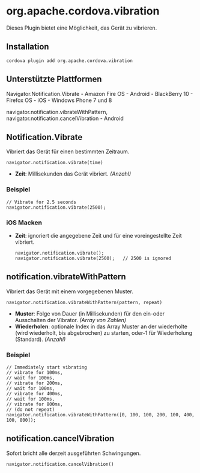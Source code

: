 <!---
    Licensed to the Apache Software Foundation (ASF) under one
    or more contributor license agreements.  See the NOTICE file
    distributed with this work for additional information
    regarding copyright ownership.  The ASF licenses this file
    to you under the Apache License, Version 2.0 (the
    "License"); you may not use this file except in compliance
    with the License.  You may obtain a copy of the License at

      http://www.apache.org/licenses/LICENSE-2.0

    Unless required by applicable law or agreed to in writing,
    software distributed under the License is distributed on an
    "AS IS" BASIS, WITHOUT WARRANTIES OR CONDITIONS OF ANY
    KIND, either express or implied.  See the License for the
    specific language governing permissions and limitations
    under the License.
-->

# org.apache.cordova.vibration

Dieses Plugin bietet eine Möglichkeit, das Gerät zu vibrieren.

## Installation

    cordova plugin add org.apache.cordova.vibration
    

## Unterstützte Plattformen

Navigator.Notification.Vibrate - Amazon Fire OS - Android - BlackBerry 10 - Firefox OS - iOS - Windows Phone 7 und 8

navigator.notification.vibrateWithPattern,  
navigator.notification.cancelVibration - Android

## Notification.Vibrate

Vibriert das Gerät für einen bestimmten Zeitraum.

    navigator.notification.vibrate(time)
    

*   **Zeit**: Millisekunden das Gerät vibriert. *(Anzahl)*

### Beispiel

    // Vibrate for 2.5 seconds
    navigator.notification.vibrate(2500);
    

### iOS Macken

*   **Zeit**: ignoriert die angegebene Zeit und für eine voreingestellte Zeit vibriert.
    
        navigator.notification.vibrate();
        navigator.notification.vibrate(2500);   // 2500 is ignored
        

## notification.vibrateWithPattern

Vibriert das Gerät mit einem vorgegebenen Muster.

    navigator.notification.vibrateWithPattern(pattern, repeat)
    

*   **Muster**: Folge von Dauer (in Millisekunden) für den ein-oder Ausschalten der Vibrator. *(Array von Zahlen)*
*   **Wiederholen**: optionale Index in das Array Muster an der wiederholte (wird wiederholt, bis abgebrochen) zu starten, oder-1 für Wiederholung (Standard). *(Anzahl)*

### Beispiel

    // Immediately start vibrating
    // vibrate for 100ms,
    // wait for 100ms,
    // vibrate for 200ms,
    // wait for 100ms,
    // vibrate for 400ms,
    // wait for 100ms,
    // vibrate for 800ms,
    // (do not repeat)
    navigator.notification.vibrateWithPattern([0, 100, 100, 200, 100, 400, 100, 800]);
    

## notification.cancelVibration

Sofort bricht alle derzeit ausgeführten Schwingungen.

    navigator.notification.cancelVibration()